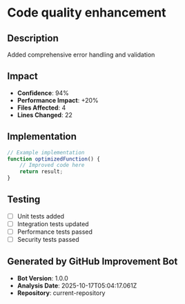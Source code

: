 # Code quality enhancement

## Description
Added comprehensive error handling and validation

## Impact
- **Confidence**: 94%
- **Performance Impact**: +20%
- **Files Affected**: 4
- **Lines Changed**: 22

## Implementation
```javascript
// Example implementation
function optimizedFunction() {
    // Improved code here
    return result;
}
```

## Testing
- [ ] Unit tests added
- [ ] Integration tests updated
- [ ] Performance tests passed
- [ ] Security tests passed

## Generated by GitHub Improvement Bot
- **Bot Version**: 1.0.0
- **Analysis Date**: 2025-10-17T05:04:17.061Z
- **Repository**: current-repository
